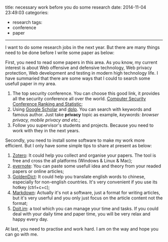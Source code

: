 title: necessary work before you do some research
date: 2014-11-04 23:49:03
categories: 
- research
tags:
- conference
- paper
---
I want to do some research jobs in the next year. But there are many things need to be done before I write some paper as below:

First, you need to read some papers in this area. As you know, my current interest is about Web offensive and defensive technology, Web privacy protection, Web development and testing in modern high technology life. I have summaried that there are some ways that I could to search some usefull paper in my area. 

<!-- more -->

1. The top security conference. You can choose this good link, it provides all the security conference all over the world. [Computer Security Conference Ranking and Statistic](http://faculty.cs.tamu.edu/guofei/sec_conf_stat.htm);
2. Using [Google Scholar](http://scholar.google.com/) and [dplp](http://dblp.uni-trier.de/). You can search with keywords and famous author. Just take **privacy** topic as example, *keywords: browser privacy, mobile privacy and etc.*;
3. Follow you supervisor's students and projects. Because you need to work with they in the next years.

Secondly, you need to install some software to make my work more efficient. But I only have some simple tips to share at present as below:
1. [Zotero](https://www.zotero.org/): It could help you collect and organise your papers. The tool is free and cross the all platforms (Windows & Linux & Mac);
2. [evernote](http://evernote.com): You can paste some usefull idea and theory from your readed papers or online articles;
3. [GoldenDict](http://goldendict.org/): It could help you translate english words to chinese, especially for non-english countries. It's very convenient if you use its hotkey (ctrl+c+c);
4. [Markdown](http://www.ituring.com.cn/article/23): Actually it's not a software, just a format for writing articles, but it's very userful and you only just focus on the article content not the format;
5. [Doit.im](http://doit.im/): a tool which you can manage your time and tasks. If you could deal with your daily time and paper time, you will be very relax and happy every day.

At last, you need to practise and work hard. I am on the way and hope you can go with me.